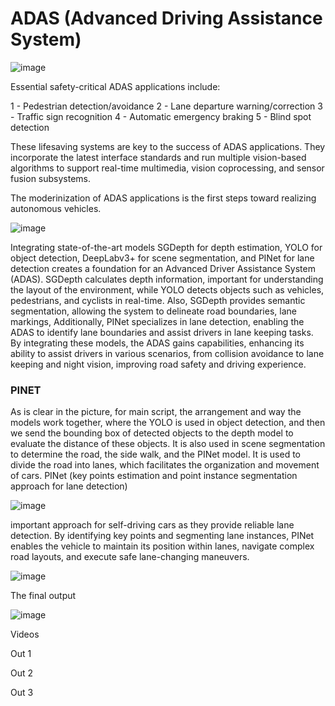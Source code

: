 # ADAS (Advanced Driving Assistance System)

![image](https://github.com/user-attachments/assets/007b8544-f560-4fc5-a19b-472d9d5ad89c)

Essential safety-critical ADAS applications include:

1 - Pedestrian detection/avoidance
2 - Lane departure warning/correction
3 - Traffic sign recognition
4 - Automatic emergency braking
5 - Blind spot detection

These lifesaving systems are key to the success of ADAS applications. They incorporate the latest interface standards and run multiple vision-based algorithms to support real-time multimedia, vision coprocessing, and sensor fusion subsystems.

The moderinization of ADAS applications is the first steps toward realizing autonomous vehicles.

![image](https://github.com/user-attachments/assets/d4c19c75-27bd-4f41-a66e-cf5726634da1)

Integrating state-of-the-art models SGDepth for depth estimation, YOLO for object detection, DeepLabv3+ for scene segmentation, and PINet for lane detection creates a foundation for an Advanced Driver Assistance System (ADAS). SGDepth calculates depth information, important for understanding the layout of the environment, while YOLO detects objects such as vehicles, pedestrians, and cyclists in real-time. Also, SGDepth provides semantic segmentation, allowing the system to delineate road boundaries, lane markings, Additionally, PINet specializes in lane detection, enabling the ADAS to identify lane boundaries and assist drivers in lane keeping tasks. By integrating these models, the ADAS gains capabilities, enhancing its ability to assist drivers in various scenarios, from collision avoidance to lane keeping and night vision, improving road safety and driving experience.

### PINET
As is clear in the picture, for main script, the arrangement and way the models work together, where the YOLO is used in object detection, and then we send the bounding box of detected objects to the depth model to evaluate the distance of these objects. It is also used in scene segmentation to determine the road, the side walk, and the PINet model.  It is used to divide the road into lanes, which facilitates the organization and movement of cars.
PINet (key points estimation and point instance segmentation approach for lane detection)

![image](https://github.com/user-attachments/assets/928ec93b-1457-41a7-9280-0e377efa7e97)

important approach for self-driving cars as they provide reliable lane detection. By identifying key points and segmenting lane instances, PINet enables the vehicle to maintain its position within lanes, navigate complex road layouts, and execute safe lane-changing maneuvers.

![image](https://github.com/user-attachments/assets/8cfcf663-d398-4127-b83c-36763f0d50d2)


The final output

![image](https://github.com/user-attachments/assets/81e14981-efd8-44e5-aa4d-048c6ee0c1f5)

Videos 

Out 1

Out 2

Out 3

